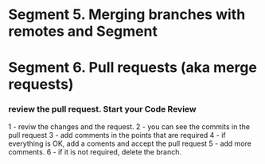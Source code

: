 # Segment 5. Merging branches with remotes and Segment 
# Segment 6. Pull requests (aka merge requests)

### review the pull request. Start your **Code Review**
1 - reviw the changes and the request.
2 - you can see the commits in the pull request
3 - add comments in the points that are required
4 - if everything is OK, add a coments and accept the pull request
5 - add more comments.
6 - if it is not required, delete the branch.
